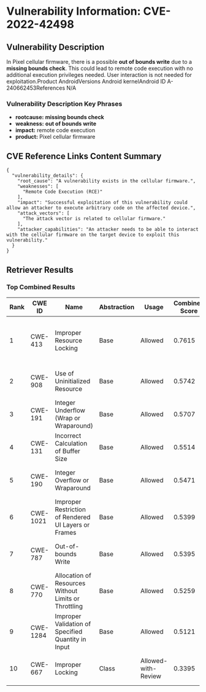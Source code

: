 # Vulnerability Information: CVE-2022-42498

## Vulnerability Description
In Pixel cellular firmware, there is a possible **out of bounds write** due to a **missing bounds check**. This could lead to remote code execution with no additional execution privileges needed. User interaction is not needed for exploitation.Product AndroidVersions Android kernelAndroid ID A-240662453References N/A

### Vulnerability Description Key Phrases
- **rootcause:** **missing bounds check**
- **weakness:** **out of bounds write**
- **impact:** remote code execution
- **product:** Pixel cellular firmware

## CVE Reference Links Content Summary
```
{
  "vulnerability_details": {
    "root_cause": "A vulnerability exists in the cellular firmware.",
    "weaknesses": [
      "Remote Code Execution (RCE)"
    ],
    "impact": "Successful exploitation of this vulnerability could allow an attacker to execute arbitrary code on the affected device.",
    "attack_vectors": [
      "The attack vector is related to cellular firmware."
    ],
    "attacker_capabilities": "An attacker needs to be able to interact with the cellular firmware on the target device to exploit this vulnerability."
  }
}
```

## Retriever Results

### Top Combined Results

| Rank | CWE ID | Name | Abstraction | Usage | Combined Score | Retrievers | Individual Scores |
|------|--------|------|-------------|-------|---------------|------------|-------------------|
| 1 | CWE-413 | Improper Resource Locking | Base | Allowed | 0.7615 | dense, sparse, graph | dense: 0.593, sparse: 0.423, graph: 0.623 |
| 2 | CWE-908 | Use of Uninitialized Resource | Base | Allowed | 0.5742 | dense, sparse | dense: 0.567, sparse: 0.508 |
| 3 | CWE-191 | Integer Underflow (Wrap or Wraparound) | Base | Allowed | 0.5707 | dense, sparse | dense: 0.570, sparse: 0.499 |
| 4 | CWE-131 | Incorrect Calculation of Buffer Size | Base | Allowed | 0.5514 | dense, sparse | dense: 0.563, sparse: 0.471 |
| 5 | CWE-190 | Integer Overflow or Wraparound | Base | Allowed | 0.5471 | dense, sparse | dense: 0.561, sparse: 0.465 |
| 6 | CWE-1021 | Improper Restriction of Rendered UI Layers or Frames | Base | Allowed | 0.5399 | dense, sparse | dense: 0.596, sparse: 0.423 |
| 7 | CWE-787 | Out-of-bounds Write | Base | Allowed | 0.5395 | sparse, graph | sparse: 0.450, graph: 0.789 |
| 8 | CWE-770 | Allocation of Resources Without Limits or Throttling | Base | Allowed | 0.5259 | sparse, graph | sparse: 0.426, graph: 0.789 |
| 9 | CWE-1284 | Improper Validation of Specified Quantity in Input | Base | Allowed | 0.5121 | sparse, graph | sparse: 0.459, graph: 0.699 |
| 10 | CWE-667 | Improper Locking | Class | Allowed-with-Review | 0.3395 | dense, sparse | dense: 0.561, sparse: 0.520 |

